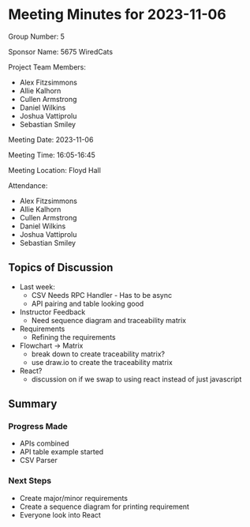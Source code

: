 # Meeting Minutes for 2023-11-06 

Group Number: 5

Sponsor Name: 5675 WiredCats 

Project Team Members:
- Alex Fitzsimmons
- Allie Kalhorn
- Cullen Armstrong
- Daniel Wilkins
- Joshua Vattiprolu
- Sebastian Smiley

Meeting Date: 2023-11-06 

Meeting Time: 16:05-16:45 

Meeting Location: Floyd Hall

Attendance: 
- Alex Fitzsimmons
- Allie Kalhorn
- Cullen Armstrong
- Daniel Wilkins
- Joshua Vattiprolu
- Sebastian Smiley

## Topics of Discussion

- Last week:
  - CSV Needs RPC Handler - Has to be async
  - API pairing and table looking good
- Instructor Feedback
  - Need sequence diagram and traceability matrix
- Requirements
  - Refining the requirements 
- Flowchart -> Matrix
  - break down to create traceability matrix?
  - use draw.io to create the traceability matrix
- React?
  - discussion on if we swap to using react instead of just javascript 

## Summary

### Progress Made 

- APIs combined
- API table example started
- CSV Parser

### Next Steps 

- Create major/minor requirements
- Create a sequence diagram for printing requirement
- Everyone look into React

